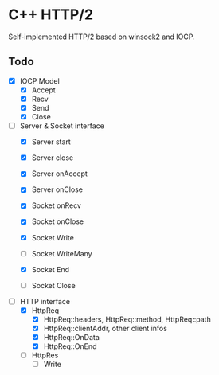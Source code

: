# C++ HTTP/2

Self-implemented HTTP/2 based on winsock2 and IOCP.

## Todo

- [x] IOCP Model
    - [x] Accept 
    - [x] Recv
    - [x] Send
    - [x] Close

- [ ] Server & Socket interface
    - [x] Server start
    - [x] Server close
    - [x] Server onAccept
    - [x] Server onClose
    - [x] Socket onRecv
    - [x] Socket onClose
    - [x] Socket Write
    - [ ] Socket WriteMany
    - [x] Socket End
    - [ ] Socket Close


- [ ] HTTP interface
    - [x] HttpReq
        - [x] HttpReq::headers, HttpReq::method, HttpReq::path
        - [x] HttpReq::clientAddr, other client infos
        - [x] HttpReq::OnData
        - [x] HttpReq::OnEnd
    - [ ] HttpRes
        - [ ] Write
